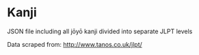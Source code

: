 # Kanji

JSON file including all jōyō kanji divided into separate JLPT levels

Data scraped from: http://www.tanos.co.uk/jlpt/

